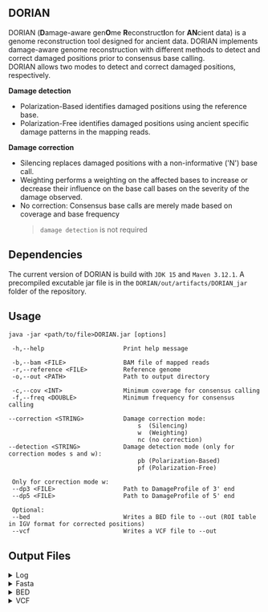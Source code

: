 ## DORIAN
DORIAN (**D**amage-aware gen**O**me **R**econstruct**I**on for **AN**cient data) is a genome reconstruction tool designed for ancient data. DORIAN implements damage-aware genome reconstruction with different methods to detect and correct damaged positions prior to consensus base calling.  
DORIAN allows two modes to detect and correct damaged positions, respectively.  

**Damage detection**
* Polarization-Based identifies damaged positions using the reference base.
* Polarization-Free identifies damaged positions using ancient specific damage patterns in the mapping reads.

**Damage correction**
* Silencing replaces damaged positions with a non-informative ('N') base call.
* Weighting performs a weighting on the affected bases to increase or decrease their influence on the base call bases on the severity of the damage observed.
* No correction: Consensus base calls are merely made based on coverage and base frequency
    > ```damage detection``` is not required


## Dependencies
The current version of DORIAN is build with ```JDK 15``` and ```Maven 3.12.1```. A precompiled excutable jar file is in the ```DORIAN/out/artifacts/DORIAN_jar``` folder of the repository.

## Usage
`````
java -jar <path/to/file>DORIAN.jar [options]

 -h,--help                      Print help message

 -b,--bam <FILE>                BAM file of mapped reads
 -r,--reference <FILE>          Reference genome
 -o,--out <PATH>                Path to output directory

 -c,--cov <INT>                 Minimum coverage for consensus calling
 -f,--freq <DOUBLE>             Minimum frequency for consensus calling

--correction <STRING>           Damage correction mode: 
                                    s  (Silencing)
                                    w  (Weighting)
                                    nc (no correction)
--detection <STRING>            Damage detection mode (only for correction modes s and w):
                                    pb (Polarization-Based)
                                    pf (Polarization-Free)  

 Only for correction mode w:                               
 --dp3 <FILE>                   Path to DamageProfile of 3' end
 --dp5 <FILE>                   Path to DamageProfile of 5' end
 
 Optional:
 --bed                          Writes a BED file to --out (ROI table in IGV format for corrected positions)
 --vcf                          Writes a VCF file to --out
`````

## Output Files
<details>
<summary>Log</summary>
The log file contains a listing of the specified cli parameters for the given run. In addition, it lists all positions that were considered for correction (in <code>no correction</code> mode, all positions are listed) and some general information on the position.

* <code>CHROM</code>: The name of the reference sequence
* <code>POS</code>: The position in the reference sequence
* <code>REF</code>: The reference base at <code>POS</code>
* <code>COV</code>: The read coverage observed at <code>POS</code> prior correction
* <code>ALLELE_COUNTS_PRIOR</code>: Counts of observed bases prior correction
* <code>ALLELE_COUNTS_CORRECTED</code>: Counts of corrected bases (excluding N's)
* <code>BASE_CALL</code>: Final base call for the position as included in the Fasta
* <code>BASE_FREQ</code>: Frequency with which the <code>BASE_CALL</code> was made (always <code>-1.0</code> for N's, as a N is only called if the coverage or frequency for another base call is too low)
</details>


<details>
<summary>Fasta</summary>
Reconstructed sequence of the input sample. As header, the sample name as specified in the BAM file name and the chosen correction mode are used
</details>


<details>
<summary>BED</summary>

> Only for runs where ```--correction```is either ```w```  or ```s```.

File that can be loaded to IGV ([Interactive Genome Viewer](https://igv.org)) together with the BAM and reference file to closer inspect the corrected positions. This highlights the positions on which a correction was performed as well as the two previous and following positions.

</details>


<details>
<summary>VCF</summary>
File similar to VCF files generated in GATK's UnifiedGenotyper or HalotypeCaller. 

If ```--correction``` is ```w```, weights which are not a whole number are rounded to the next integer in the AD tag of the VCF file.
</details>